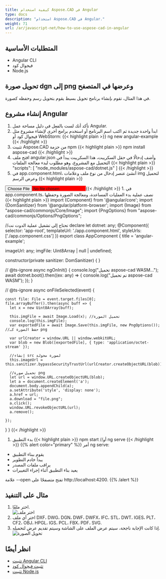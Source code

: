 ```yaml
---
title: كيفية استخدام Aspose.CAD في Angular
type: docs
description: "استخدام Aspose.CAD في Angular."
weight: 71
url: /ar/javascript-net/how-to-use-aspose-cad-in-angular
---
```


## المتطلبات الأساسية
- Angular CLI
- فيجوال كود
- Node.js

## تحويل صورة dgn إلى png وعرضها في المتصفح

في هذا المثال، تقوم بإنشاء برنامج تحويل بسيط يقوم بتحويل رسم وحفظه كصورة.

## إنشاء مشروع Angular

1. تأكد أنك لست بالفعل في دليل مساحة عمل Angular.
1. ابدأ واحدة جديدة ثم اكتب اسم البرنامج أو استخدم برامج أخرى لإنشاء مشروع مثل فيجوال كود أو WebStorm:
{{< highlight plain >}}
ng new angular-example
{{< /highlight >}}
1. تثبيت Aspose.CAD من حزمة npm
{{< highlight plain >}}
npm install aspose-cad
{{< /highlight >}}
1. افتح ملف angular.json وأضف إدخالًا في حقل السكريبت، هذا السكريبت يبدأ في التحميل مع المشروع، وهو مطلوب لبدء معالجة الملفات
{{< highlight plain >}}
"scripts": [
  "node_modules/aspose-cad/dotnet.js"
]
{{< /highlight >}}
1. في app.component.html، أنشئ عنصر إدخال من نوع ملف وعلامات img لتحميل وعرض الرسم
{{< highlight plain >}}
<span style="background-color: red">
    <input type="file" class="file-upload" (change)="onFileSelected($event)" />
    <img alt="" id="image" [src]="imageUrl" />
</span>
{{< /highlight >}}
1. في app.component.ts، نصف عملية بدء العمليات المساعدة، ومعالجة الصورة وحفظها
{{< highlight plain >}}
import {Component} from '@angular/core';
import {DomSanitizer} from '@angular/platform-browser';
import {Image} from "aspose-cad/commonjs/Core/Image";
import {PngOptions} from "aspose-cad/commonjs/Options/PngOptions";

//تحتاج إلى تشغيل عملية الدوت نت
declare let dotnet: any;
@Component({
  selector: 'app-root',
  templateUrl: './app.component.html',
  styleUrls: ['./app.component.css']
})
export class AppComponent {
  title = 'angular-example';

  imageUrl: any;
  imgFile: Uint8Array | null | undefined;

  constructor(private sanitizer: DomSanitizer) {
  }

  // @ts-ignore
  async ngOnInit() {
    console.log("تحميل aspose-cad WASM...");
    await dotnet.boot().then((ex: any) => {
      console.log("تم تحميل aspose-cad WASM");
    });
  }

  // @ts-ignore
  async onFileSelected(event) {

    const file: File = event.target.files[0];
    file.arrayBuffer().then(async buff => {
      let x = new Uint8Array(buff);
      
      this.imgFile = await Image.Load(x); //تحميل الصورة
      console.log(this.imgFile);
      var exportedFile = await Image.Save(this.imgFile, new PngOptions()); //حفظ الصورة كـ png

      var urlCreator = window.URL || window.webkitURL;
      var blob = new Blob([exportedFile], { type: 'application/octet-stream' });
      
      //إنشاء src لصورة محولة
      this.imageUrl = this.sanitizer.bypassSecurityTrustUrl(urlCreator.createObjectURL(blob));

      //تحميل صورة png
      let url = window.URL.createObjectURL(blob);
      let a = document.createElement('a');
      document.body.appendChild(a);
      a.setAttribute('style', 'display: none');
      a.href = url;
      a.download = "file.png";
      a.click();
      window.URL.revokeObjectURL(url);
      a.remove();

    });
  }
}
{{< /highlight >}}
1. بدء التطبيق
{{< highlight plain >}}
npm start
//أو
ng serve
{{< /highlight >}}
{{% alert color="primary" %}} 
أمر ng serve:

- يقوم ببناء التطبيق
- يبدأ خادم التطوير
- يراقب ملفات المصدر
- يعيد بناء التطبيق أثناء إجراء التغييرات

علامة --open تفتح متصفحًا على http://localhost:4200.
{{% /alert %}}

## مثال على التنفيذ

1. اختر ملفًا.<br>
![اختر ملف](/_assets/javascript-net/angular/choose-file.png)<br>
1. اختر أي ملف DXF، DWG، DGN، DWF، DWFX، IFC، STL، DWT، IGES، PLT، CF2، OBJ، HPGL، IGS، PCL، FBX، PDF، SVG.
1. إذا كانت الإجابة ناجحة، سيتم عرض الملف على الشاشة وسيتم تقديم عرض لتحميله.<br>
![تحويل الصورة](/_assets/javascript-net/angular/convert-image.png)<br>

## انظر أيضًا

- [تثبيت Angular CLI](https://angular.io/guide/setup-local/)
- [تثبيت فيجوال كود](https://code.visualstudio.com/)
- [تثبيت Node.js](https://nodejs.org/en/)
